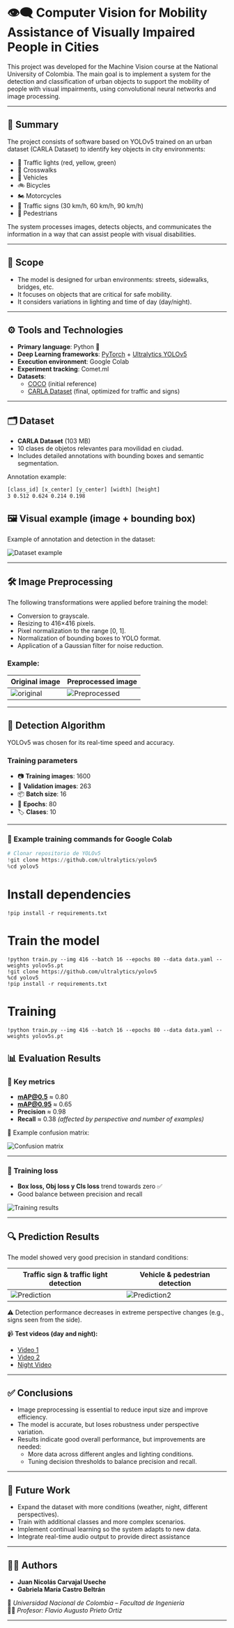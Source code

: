 # 👁️‍🗨️ Computer Vision for Mobility Assistance of Visually Impaired People in Cities

This project was developed for the Machine Vision course at the National University of Colombia.
The main goal is to implement a system for the detection and classification of urban objects to support the mobility of people with visual impairments, using convolutional neural networks and image processing.  

---

## 📌 Summary  
The project consists of software based on YOLOv5 trained on an urban dataset (CARLA Dataset) to identify key objects in city environments:

- 🚦 Traffic lights (red, yellow, green)  
- 🚸 Crosswalks  
- 🚗 Vehicles  
- 🚲 Bicycles  
- 🏍️ Motorcycles  
- 🚷 Traffic signs (30 km/h, 60 km/h, 90 km/h) 
- 🚶 Pedestrians  

The system processes images, detects objects, and communicates the information in a way that can assist people with visual disabilities.

---

## 🎯 Scope  
- The model is designed for urban environments: streets, sidewalks, bridges, etc. 
- It focuses on objects that are critical for safe mobility.  
- It considers variations in lighting and time of day (day/night).

---

## ⚙️ Tools and Technologies 

- **Primary language**: Python 🐍  
- **Deep Learning frameworks**: [PyTorch](https://pytorch.org/) + [Ultralytics YOLOv5](https://github.com/ultralytics/yolov5)  
- **Execution environment**: Google Colab  
- **Experiment tracking**: Comet.ml  
- **Datasets**:  
  - [COCO](https://cocodataset.org) (initial reference)  
  - [CARLA Dataset](https://www.kaggle.com/datasets/) (final, optimized for traffic and signs)  

---

## 🗂️ Dataset  

- **CARLA Dataset** (103 MB)  
- 10 clases de objetos relevantes para movilidad en ciudad.  
- Includes detailed annotations with bounding boxes and semantic segmentation.  

Annotation example:  

```txt
[class_id] [x_center] [y_center] [width] [height]
3 0.512 0.624 0.214 0.198
```

## 🖼️ Visual example (image + bounding box)

Example of annotation and detection in the dataset:

![Dataset example](docs/img/dataset_example.png)

---

## 🛠️ Image Preprocessing

The following transformations were applied before training the model:

- Conversion to grayscale.  
- Resizing to 416×416 pixels.  
- Pixel normalization to the range [0, 1]. 
- Normalization of bounding boxes to YOLO format.  
- Application of a Gaussian filter for noise reduction.  

### Example:

|  Original image | Preprocessed image |
|-----------------|----------------------|
| ![original](docs/img/original.png) | ![Preprocessed](docs/img/preprocessed.png) |

---

## 🤖 Detection Algorithm 

YOLOv5 was chosen for its real-time speed and accuracy.

### Training parameters  

- 📷 **Training images**: 1600  
- 🧪 **Validation images**: 263  
- 📦 **Batch size**: 16  
- 🔁 **Epochs**: 80  
- 🏷️ **Clases**: 10  

---

### 🚀 Example training commands for Google Colab

```python
# Clonar repositorio de YOLOv5
!git clone https://github.com/ultralytics/yolov5  
%cd yolov5
```

# Install dependencies
```
!pip install -r requirements.txt
```
# Train the model
```
!python train.py --img 416 --batch 16 --epochs 80 --data data.yaml --weights yolov5s.pt
!git clone https://github.com/ultralytics/yolov5  
%cd yolov5
!pip install -r requirements.txt
```

# Training
```
!python train.py --img 416 --batch 16 --epochs 80 --data data.yaml --weights yolov5s.pt
```

## 📊 Evaluation Results 

### 🔹 Key metrics  

- **mAP@0.5** ≈ 0.80  
- **mAP@0.95** ≈ 0.65  
- **Precision** ≈ 0.98  
- **Recall** ≈ 0.38 *(affected by perspective and number of examples)*  

📌 Example confusion matrix:  

![Confusion matrix](docs/img/confusion_matrix.png)  

---

### 🔹 Training loss

- **Box loss, Obj loss y Cls loss** trend towards zero ✅  
- Good balance between precision and recall 

![Training results](docs/img/train_results.png)  

---

## 🔍 Prediction Results

The model showed very good precision in standard conditions:

|   Traffic sign & traffic light detection    |   Vehicle & pedestrian detection |
|---------------------------------------------|----------------------------------|
|  ![Prediction](docs/img/prediction1.png)    | ![Prediction2](docs/img/prediction2.png) |

⚠️ Detection performance decreases in extreme perspective changes (e.g., signs seen from the side).

📹 **Test videos (day and night):**  
- [Video 1](https://drive.google.com/file/d/1dYb0MZngtYF1aOs30iyHLgBVDCjSrcGb/view?usp=drive_link)  
- [Video 2](https://drive.google.com/file/d/1JtuEliXzeGDHh7GctchF1vozcavJTgXZ/view?usp=drive_link)  
- [Night Video](https://drive.google.com/file/d/1w4rRBnKMhH7vylNyhGoPzUjA0EoiaMLA/view?usp=drive_link)  

---

## ✅ Conclusions  

- Image preprocessing is essential to reduce input size and improve efficiency.  
- The model is accurate, but loses robustness under perspective variation.  
- Results indicate good overall performance, but improvements are needed:  
  - More data across different angles and lighting conditions.  
  - Tuning decision thresholds to balance precision and recall.

---

## 🔮 Future Work

- Expand the dataset with more conditions (weather, night, different perspectives).  
- Train with additional classes and more complex scenarios.  
- Implement continual learning so the system adapts to new data. 
- Integrate real-time audio output to provide direct assistance

---

## 👨‍💻 Authors  

- **Juan Nicolás Carvajal Useche**  
- **Gabriela María Castro Beltrán**  

📍 *Universidad Nacional de Colombia – Facultad de Ingeniería*  
👨‍🏫 *Profesor: Flavio Augusto Prieto Ortiz*  

---
